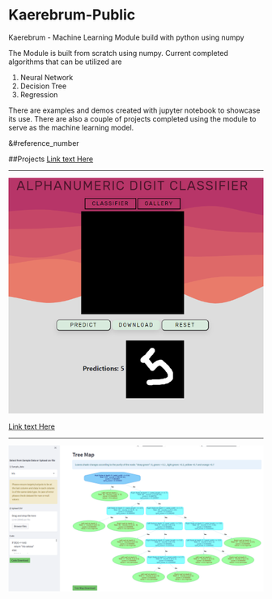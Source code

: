# Kaerebrum-Public
Kaerebrum - Machine Learning Module build with python using numpy

The Module is built from scratch using numpy.
Current completed algorithms that can be utilized are
1. Neural Network
2. Decision Tree
3. Regression 

There are examples and demos created with jupyter notebook to  showcase its use.
There are also a couple of projects completed using the module to serve as the machine learning model.

&#reference_number

##Projects
[Link text Here](https://kaemnist.herokuapp.com/)
***
![alt text](Classifier_Img.PNG "Title")

[Link text Here](https://kaerubrumtree.herokuapp.com/)
***
![alt text](tree_img.PNG "tree")
